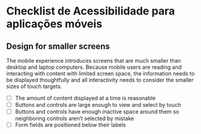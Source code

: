 # Checklist de Acessibilidade para aplicações móveis

## Design for smaller screens

The mobile experience introduces screens that are much smaller than desktop and laptop computers. Because mobile users are reading and interacting with content with limited screen space, the information needs to be displayed thoughtfully and all interactivity needs to consider the smaller sizes of touch targets.

- [ ] The amount of content displayed at a time is reasonable
- [ ] Buttons and controls are large enough to view and select by touch
- [ ] Buttons and controls have enough inactive space around them so neighboring controls aren’t selected by mistake
- [ ] Form fields are positioned below their labels
